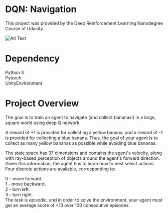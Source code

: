 # DQN: Navigation
This project was provided by the Deep Reinforcement Learning Nanodegree Course of Udacity.

![Alt Text](https://video.udacity-data.com/topher/2018/June/5b1ab4b0_banana/banana.gif)

# Dependency
Python 3<br/>
Pytorch<br/>
UnityEnvironment<br/>

# Project Overview
The goal is to train an agent to navigate (and collect bananas!) in a large, square world using deep Q network.

A reward of +1 is provided for collecting a yellow banana, and a reward of -1 is provided for collecting a blue banana. Thus, the goal of your agent is to collect as many yellow bananas as possible while avoiding blue bananas.

The state space has 37 dimensions and contains the agent's velocity, along with ray-based perception of objects around the agent's forward direction. Given this information, the agent has to learn how to best select actions. Four discrete actions are available, corresponding to:

0 - move forward.<br/>
1 - move backward.<br/>
2 - turn left.<br/>
3 - turn right.<br/>
The task is episodic, and in order to solve the environment, your agent must get an average score of +13 over 100 consecutive episodes.

